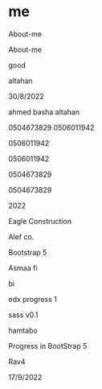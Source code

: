 # me
 About-me
 
  About-me
  
  good

 altahan
 
 30/8/2022
 
 ahmed basha altahan

0504673829
0506011942

0506011942

0506011942

0504673829

0504673829

2022

Eagle Construction

Alef co.

Bootstrap 5


Asmaa fi

bi

edx
progress 1

sass
v0.1

hamtabo

Progress in BootStrap 5

Rav4

17/9/2022
